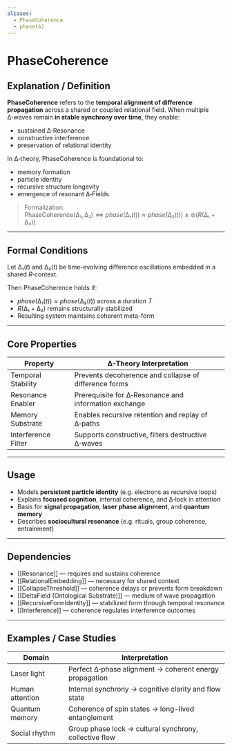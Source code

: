 ```yaml
---
aliases:
  - PhaseCoherence
  - phase(∆)
---
```


# PhaseCoherence

## Explanation / Definition

**PhaseCoherence** refers to the **temporal alignment of difference propagation** across a shared or coupled relational field. When multiple ∆‑waves remain **in stable synchrony over time**, they enable:

- sustained ∆‑Resonance  
- constructive interference  
- preservation of relational identity  

In ∆‑theory, PhaseCoherence is foundational to:

- memory formation  
- particle identity  
- recursive structure longevity  
- emergence of resonant ∆‑Fields  

> Formalization:  
> PhaseCoherence$(∆₁, ∆₂) ⇔ phase(∆₁(t)) ≈ phase(∆₂(t)) ∧ ⊚(R(∆₁ + ∆₂))$

---

## Formal Conditions

Let $∆₁(t)$ and $∆₂(t)$ be time-evolving difference oscillations embedded in a shared $R$‑context.

Then PhaseCoherence holds if:

- $phase(∆₁(t)) ≈ phase(∆₂(t))$ across a duration $T$  
- $R(∆₁ + ∆₂)$ remains structurally stabilized  
- Resulting system maintains coherent meta-form

---

## Core Properties

| Property            | ∆‑Theory Interpretation                                |
|---------------------|--------------------------------------------------------|
| Temporal Stability  | Prevents decoherence and collapse of difference forms  |
| Resonance Enabler   | Prerequisite for ∆‑Resonance and information exchange  |
| Memory Substrate    | Enables recursive retention and replay of ∆‑paths      |
| Interference Filter | Supports constructive, filters destructive ∆‑waves     |

---

## Usage

- Models **persistent particle identity** (e.g. electrons as recursive loops)  
- Explains **focused cognition**, internal coherence, and ∆‑lock in attention  
- Basis for **signal propagation**, **laser phase alignment**, and **quantum memory**  
- Describes **sociocultural resonance** (e.g. rituals, group coherence, entrainment)

---

## Dependencies

- [[Resonance]] — requires and sustains coherence  
- [[RelationalEmbedding]] — necessary for shared context  
- [[CollapseThreshold]] — coherence delays or prevents form breakdown  
- [[DeltaField (Ontological Substrate)]] — medium of wave propagation  
- [[RecursiveFormIdentity]] — stabilized form through temporal resonance  
- [[Interference]] — coherence regulates interference outcomes  

---

## Examples / Case Studies

| Domain             | Interpretation                                           |
|--------------------|----------------------------------------------------------|
| Laser light        | Perfect ∆‑phase alignment → coherent energy propagation |
| Human attention    | Internal synchrony → cognitive clarity and flow state   |
| Quantum memory     | Coherence of spin states → long-lived entanglement      |
| Social rhythm      | Group phase lock → cultural synchrony, collective flow  |
